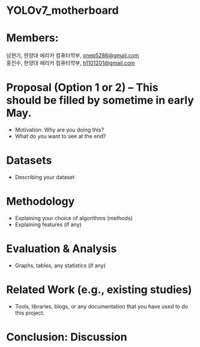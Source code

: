 # YOLOv7_motherboard

# Members: 
 남현기, 한양대 에리카 컴퓨터학부, onep5286@gmail.com<br>홍진수, 한양대 에리카 컴퓨터학부, h1101201@gmail.com

# Proposal (Option 1 or 2) – This should be filled by sometime in early May.
- Motivation: Why are you doing this?
- What do you want to see at the end?

# Datasets
- Describing your dataset

# Methodology
- Explaining your choice of algorithms (methods)
- Explaining features (if any)

# Evaluation & Analysis
- Graphs, tables, any statistics (if any)

# Related Work (e.g., existing studies)
- Tools, libraries, blogs, or any documentation that you have used to do this project.

# Conclusion: Discussion
